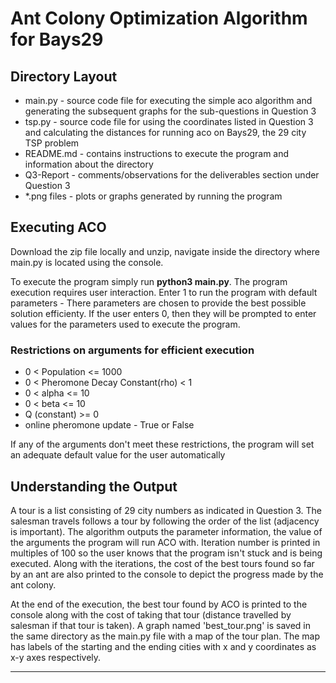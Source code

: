 # Ant Colony Optimization Algorithm for Bays29

## Directory Layout
- main.py - source code file for executing the simple aco algorithm and generating the subsequent graphs for the sub-questions in Question 3
- tsp.py - source code file for using the coordinates listed in Question 3 and calculating the distances for running aco on Bays29, the 29 city TSP problem
- README.md - contains instructions to execute the program and information about the directory
- Q3-Report - comments/observations for the deliverables section under Question 3
- *.png files - plots or graphs generated by running the program

## Executing ACO
Download the zip file locally and unzip, navigate inside the directory where main.py is located using the console.

To execute the program simply run **python3 main.py**. The program execution requires user interaction. Enter 1 to run the program with default parameters - There parameters are chosen to provide the best possible solution efficienty. If the user enters 0, then they will be prompted to enter values for the parameters used to execute the program.

### Restrictions on arguments for efficient execution
- 0 < Population <= 1000
- 0 < Pheromone Decay Constant(rho) < 1
- 0 < alpha <= 10
- 0 < beta <= 10
- Q (constant) >= 0
- online pheromone update - True or False

If any of the arguments don't meet these restrictions, the program will set an adequate default value for the user automatically

## Understanding the Output
A tour is a list consisting of 29 city numbers as indicated in Question 3. The salesman travels follows a tour by following the order of the list (adjacency is important). The algorithm outputs the parameter information, the value of the arguments the program will run ACO with. Iteration number is printed in multiples of 100 so the user knows that the program isn't stuck and is being executed. 
Along with the iterations, the cost of the best tours found so far by an ant are also printed to the console to depict the progress made by the ant colony.

At the end of the execution, the best tour found by ACO is printed to the console along with the cost of taking that tour (distance travelled by salesman if that tour is taken). A graph named 'best_tour.png' is saved in the same directory as the main.py file with a map of the tour plan. The map has labels of the starting and the ending cities with x and y coordinates as x-y axes respectively.

----


